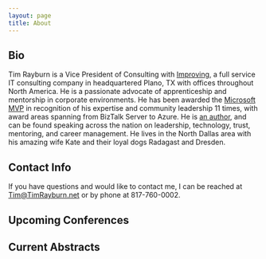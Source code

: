 ```yaml
---
layout: page
title: About
---
```


## Bio

Tim Rayburn is a Vice President of Consulting with [Improving][ie], a full service IT consulting company in headquartered Plano, TX with offices throughout North America.  He is a passionate advocate of apprenticeship and mentorship in corporate environments.  He has been awarded the [Microsoft MVP][mvp] in recognition of his expertise and community leadership 11 times, with award areas spanning from BizTalk Server to Azure.  He is [an author][book], and can be found speaking across the nation on leadership, technology, trust, mentoring, and career management.  He lives in the North Dallas area with his amazing wife Kate and their loyal dogs Radagast and Dresden.

## Contact Info

If you have questions and would like to contact me, I can be reached at Tim@TimRayburn.net or by phone at 817-760-0002.

## Upcoming Conferences

<script type="text/javascript" src="https://sessionize.com/api/speaker/events/d101b2c4-cdb8-4c5e-9c56-86e045b0b2d0/0x0x2952f3x"></script>

## Current Abstracts

<script type="text/javascript" src="https://sessionize.com/api/speaker/sessions/d101b2c4-cdb8-4c5e-9c56-86e045b0b2d0/0x0x2952f3x"></script>

[mvp]: http://microsoft.com/mvp
[book]: http://www.packtpub.com/entity-framework-4-1-experts-test-driven-development-architecture-cookbook/book
[ie]: http://improvingenterprises.com
[dtf]: http://DallasTechFest.com
